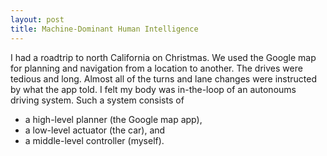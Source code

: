 ```yaml
---
layout: post
title: Machine-Dominant Human Intelligence
---
```

I had a roadtrip to north California on Christmas. We used the Google map for planning and navigation from a location to another. The drives were tedious and long. Almost all of the turns and lane changes were instructed by what the app told. I felt my body was in-the-loop of an autonoums driving system. Such a system consists of
* a high-level planner (the Google map app),
* a low-level actuator (the car), and
* a middle-level controller (myself).
